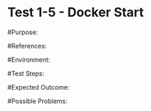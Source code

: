 Test 1-5 - Docker Start
=======

#Purpose:

#References:

#Environment:

#Test Steps:

#Expected Outcome:

#Possible Problems:
